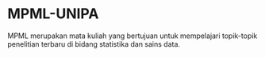 # MPML-UNIPA
MPML merupakan mata kuliah yang bertujuan untuk mempelajari topik-topik penelitian terbaru di bidang statistika dan sains data.
